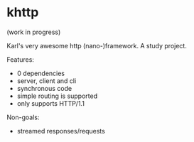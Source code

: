 # khttp

(work in progress)

Karl's very awesome http (nano-)framework. A study project.

Features:

* 0 dependencies
* server, client and cli
* synchronous code
* simple routing is supported
* only supports HTTP/1.1

Non-goals:

* streamed responses/requests
